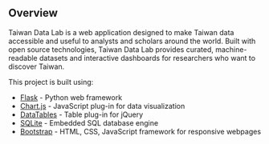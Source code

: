 ## Overview

Taiwan Data Lab is a web application designed to make Taiwan data accessible and useful to analysts and scholars around the world. Built with open source technologies, Taiwan Data Lab provides curated, machine-readable datasets and interactive dashboards for researchers who want to discover Taiwan. 

This project is built using:
* [Flask](http://flask.pocoo.org/) - Python web framework
* [Chart.js](http://www.chartjs.org/) - JavaScript plug-in for data visualization
* [DataTables](https://www.datatables.net/) - Table plug-in for jQuery
* [SQLite](https://www.sqlite.org/) - Embedded SQL database engine 
* [Bootstrap](http://getbootstrap.com/) - HTML, CSS, JavaScript framework for responsive webpages